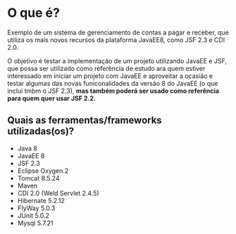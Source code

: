 # O que é?
Exemplo de um sistema de gerenciamento de contas a pagar e receber, que utiliza os mais novos recursos da plataforma JavaEE8,
como JSF 2.3 e CDI 2.0.  

O objetivo é testar a implementação de um projeto utilizando JavaEE e JSF, que possa ser utilizado
como referência de estudo ara quem estiver interessado em iniciar um projeto com JavaEE e aproveitar a ocasião e testar algumas
das novas funiconalidades da versão 8 do JavaEE (o que inclui tmbm o JSF 2.3), **mas também poderá ser usado como referência para
quem quer usar JSF 2.2.**

## Quais as ferramentas/frameworks utilizadas(os)?
 * Java 8
 * JavaEE 8
 * JSF 2.3
 * Eclipse Oxygen.2
 * Tomcat 8.5.24 
 * Maven
 * CDI 2.0 (Weld Servlet 2.4.5)
 * Hibernate 5.2.12
 * FlyWay 5.0.3
 * JUnit 5.0.2
 * Mysql 5.7.21

